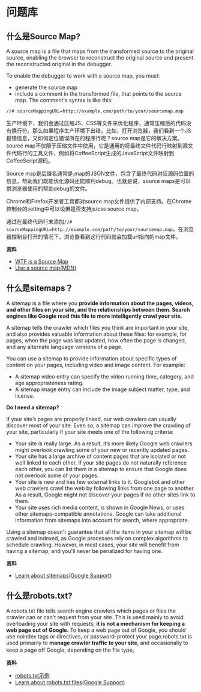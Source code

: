 # 问题库

## 什么是Source Map?

A source map is a file that maps from the transformed source to the original source, enabling the browser to reconstruct the original source and present the reconstructed original in the debugger.

To enable the debugger to work with a source map, you must:
- generate the source map
- include a comment in the transformed file, that points to the source map. The comment's syntax is like this:
```
//# sourceMappingURL=http://example.com/path/to/your/sourcemap.map
```

生产环境下，我们会通过压缩JS、CSS等文件来优化程序，通常压缩后的代码没有换行符。那么如果程序生产环境下出错，比如，打开浏览器，我们看到一个JS报错信息，又如何定位错误所在的程序行呢？source map是它的解决方案。source map不仅限于压缩文件中使用，它是通用的将最终文件代码行映射到源文件代码行的工具文件，例如将CoffeeScript生成的JavaScript文件映射到CoffeeScript源码。

Source map是后缀名通常是.map的JSON文件，包含了最终代码对应源码位置的信息，帮助我们既能优化源码还能顺利debug。也就是说，source maps是可以供浏览器使用的帮助debug的文件。

Chrome和Firefox开发者工具都对source map文件提供了内部支持。在Chrome控制台的setting中可以设置是否支持js/css source map。

通过在最终代码行末添加`//# sourceMappingURL=http://example.com/path/to/your/sourcemap.map`，在浏览器控制台打开的情况下，浏览器看到这行代码就会加载url指向的map文件。

**资料**

* [WTF is a Source Map](https://www.schneems.com/2017/11/14/wtf-is-a-source-map/)
* [Use a source map(MDN)](https://developer.mozilla.org/en-US/docs/Tools/Debugger/How_to/Use_a_source_map)

## 什么是sitemaps？

A sitemap is a file where you **provide information about the pages, videos, and other files on your site, and the relationships between them. Search engines like Google read this file to more intelligently crawl your site.**

A sitemap tells the crawler which files you think are important in your site, and also provides valuable information about these files: for example, for pages, when the page was last updated, how often the page is changed, and any alternate language versions of a page.

You can use a sitemap to provide information about specific types of content on your pages, including video and image content. For example:

- A sitemap video entry can specify the video running time, category, and age appropriateness rating.
- A sitemap image entry can include the image subject matter, type, and license.

**Do I need a sitemap?**

If your site’s pages are properly linked, our web crawlers can usually discover most of your site. Even so, a sitemap can improve the crawling of your site, particularly if your site meets one of the following criteria:

- Your site is really large. As a result, it’s more likely Google web crawlers might overlook crawling some of your new or recently updated pages.
- Your site has a large archive of content pages that are isolated or not well linked to each other. If your site pages do not naturally reference each other, you can list them in a sitemap to ensure that Google does not overlook some of your pages.
- Your site is new and has few external links to it. Googlebot and other web crawlers crawl the web by following links from one page to another. As a result, Google might not discover your pages if no other sites link to them.
- Your site uses rich media content, is shown in Google News, or uses other sitemaps-compatible annotations. Google can take additional information from sitemaps into account for search, where appropriate.

Using a sitemap doesn't guarantee that all the items in your sitemap will be crawled and indexed, as Google processes rely on complex algorithms to schedule crawling. However, in most cases, your site will benefit from having a sitemap, and you'll never be penalized for having one.

**资料**

* [Learn about sitemaps(Google Support)](https://support.google.com/webmasters/answer/156184?hl=en)

## 什么是robots.txt?

A robots.txt file tells search engine crawlers which pages or files the crawler can or can't request from your site. This is used mainly to avoid overloading your site with requests; **it is not a mechanism for keeping a web page out of Google.** To keep a web page out of Google, you should use noindex tags or directives, or password-protect your page.robots.txt is used primarily to **manage crawler traffic to your site**, and occasionally to keep a page off Google, depending on the file type。

**资料**
* [robots.txt示例](https://stackoverflow.com/robots.txt)
* [Learn about robots.txt files(Google Support)](https://support.google.com/webmasters/answer/6062608?hl=en&ref_topic=6061961)